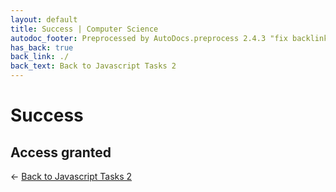 ```yaml
---
layout: default
title: Success | Computer Science
autodoc_footer: Preprocessed by AutoDocs.preprocess 2.4.3 "fix backlink text for preprocessed MarkDown (hopefully)" ⓒ Starwort, 2020
has_back: true
back_link: ./
back_text: Back to Javascript Tasks 2
---
```


# Success

## Access granted

← [Back to Javascript Tasks 2](./index.html)

